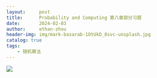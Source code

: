 ```yaml
---
layout:     post
title:      Probability and Computing 第八章部分习题
date:       2024-02-03
author:     ethan-zhou
header-img: img/mark-basarab-1OtUkD_8svc-unsplash.jpg
catalog: true
tags:
    - 随机算法
---
```

![](https://pic.imgdb.cn/item/65c898ed9f345e8d03bfb836.png)

